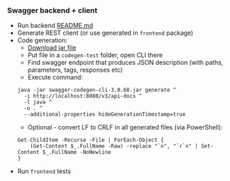### Swagger backend + client
* Run backend [README.md](backend-springdoc/README.md)
* Generate REST client (or use generated in `frontend` package)
* Code generation:
  * [Download jar file](https://mvnrepository.com/artifact/io.swagger.codegen.v3/swagger-codegen-cli/3.0.68)
  * Put file in a `codegen-test` folder, open CLI there
  * Find swagger endpoint that produces JSON description (with paths, parameters, tags, responses etc)
  * Execute command:
  ```
  java -jar swagger-codegen-cli-3.0.68.jar generate ^
    -i http://localhost:8080/v3/api-docs ^
    -l java ^
    -o . ^
    --additional-properties hideGenerationTimestamp=true
  ```
  * Optional - convert LF to CRLF in all generated files (via PowerShell):
  ```
  Get-ChildItem -Recurse -File | ForEach-Object {
      (Get-Content $_.FullName -Raw) -replace "`n", "`r`n" | Set-Content $_.FullName -NoNewline
  }
  ```
* Run `frontend` tests


